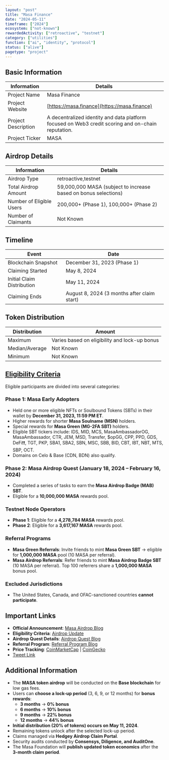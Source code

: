 ```yaml
---
layout: "post"
title: "Masa Finance"
date: "2024-05-11"
timeframe: ["2024"]
ecosystem: ["not-known"]
rewardedActivity: ["retroactive", "testnet"]
category: ["utilities"]
function: ["ai", "identity", "protocol"]
status: ["alive"]
pagetype: "project"
---
```


## Basic Information

| Information         | Details                                                                                            |
| ------------------- | -------------------------------------------------------------------------------------------------- |
| Project Name        | Masa Finance                                                                                       |
| Project Website     | [https://masa.finance](https://masa.finance)                                                       |
| Project Description | A decentralized identity and data platform focused on Web3 credit scoring and on-chain reputation. |
| Project Ticker      | MASA                                                                                               |

## Airdrop Details

| Information              | Details                                                         |
| ------------------------ | --------------------------------------------------------------- |
| Airdrop Type             | retroactive,testnet                                             |
| Total Airdrop Amount     | 59,000,000 MASA (subject to increase based on bonus selections) |
| Number of Eligible Users | 200,000+ (Phase 1), 100,000+ (Phase 2)                          |
| Number of Claimants      | Not Known                                                       |

## Timeline

| Event                      | Date                                        |
| -------------------------- | ------------------------------------------- |
| Blockchain Snapshot        | December 31, 2023 (Phase 1)                 |
| Claiming Started           | May 8, 2024                                 |
| Initial Claim Distribution | May 11, 2024                                |
| Claiming Ends              | August 8, 2024 (3 months after claim start) |

## Token Distribution

| Distribution   | Amount                                        |
| -------------- | --------------------------------------------- |
| Maximum        | Varies based on eligibility and lock-up bonus |
| Median/Average | Not Known                                     |
| Minimum        | Not Known                                     |

## [Eligibility Criteria](https://medium.com/masa-finance/masa-token-airdrop-update-5dcf9c47b017)

Eligible participants are divided into several categories:

### **Phase 1: Masa Early Adopters**

- Held one or more eligible NFTs or Soulbound Tokens (SBTs) in their wallet by **December 31, 2023, 11:59 PM ET**.
- Higher rewards for shorter **Masa Soulname (MSN)** holders.
- Special rewards for **Masa Green (MG-2FA SBT)** holders.
- Eligible SBT tickers include: IDS, MID, MCS, MasaAmbassadorOG, MasaAmbassador, CTR, JEM, MSD, Transfer, $opGG, CPP, PPD, GDS, DeFi❗❗, TGT, PKP, SBA1, SBA2, SBN, MSC, SBB, BID, CBT, IBT, NBT, MTS, SBP, OCT.
- Domains on Celo & Base (CDN, BDN) also qualify.

### **Phase 2: Masa Airdrop Quest (January 18, 2024 – February 16, 2024)**

- Completed a series of tasks to earn the **Masa Airdrop Badge (MAB) SBT**.
- Eligible for a **10,000,000 MASA** rewards pool.

### **Testnet Node Operators**

- **Phase 1**: Eligible for a **4,278,784 MASA** rewards pool.
- **Phase 2**: Eligible for a **3,617,167 MASA** rewards pool.

### **Referral Programs**

- **Masa Green Referrals**: Invite friends to mint **Masa Green SBT** → eligible for **1,000,000 MASA** pool (10 MASA per referral).
- **Masa Airdrop Referrals**: Refer friends to mint **Masa Airdrop Badge SBT** (10 MASA per referral). Top 100 referrers share a **1,000,000 MASA** bonus pool.

### **Excluded Jurisdictions**

- The United States, Canada, and OFAC-sanctioned countries **cannot participate**.

## Important Links

- **Official Announcement**: [Masa Airdrop Blog](https://medium.com/masa-finance/masa-token-airdrop-claim-rewards-program-1ec84ffca568)
- **Eligibility Criteria**: [Airdrop Update](https://medium.com/masa-finance/masa-token-airdrop-update-5dcf9c47b017)
- **Airdrop Quest Details**: [Airdrop Quest Blog](https://medium.com/masa-finance/masa-token-airdrop-quest-is-now-live-86a3ce28d153)
- **Referral Program**: [Referral Program Blog](https://masafinance.medium.com/the-masa-referral-program-invite-your-friends-earn-masa-tokens-72851e331614)
- **Price Tracking**: [CoinMarketCap](https://coinmarketcap.com/currencies/masa) | [CoinGecko](https://www.coingecko.com/en/coins/masa)
- [Tweet Link](https://x.com/getmasafi/status/1785656656023396396)

## Additional Information

- The **MASA token airdrop** will be conducted on the **Base blockchain** for low gas fees.
- Users can **choose a lock-up period** (3, 6, 9, or 12 months) for **bonus rewards**:
  - **3 months** → **0% bonus**
  - **6 months** → **10% bonus**
  - **9 months** → **22% bonus**
  - **12 months** → **44% bonus**
- **Initial distribution (20% of tokens) occurs on May 11, 2024**.
- Remaining tokens unlock after the selected lock-up period.
- Claims managed via **Hedgey Airdrop Claim Portal**.
- Security audits conducted by **Consensys, Diligence, and AuditOne**.
- The Masa Foundation will **publish updated token economics** after the **3-month claim period**.